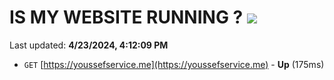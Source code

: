 # IS MY WEBSITE RUNNING ? [![](https://img.shields.io/static/v1?label=Sponsor&message=%E2%9D%A4&logo=GitHub&color=%23fe8e86)](https://github.com/sponsors/<username>)

Last updated: **4/23/2024, 4:12:09 PM**

- `GET` [https://youssefservice.me](https://youssefservice.me) - **Up** (175ms)

